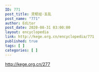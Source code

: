 ```yaml
---
ID: 771
post_title: 灵枢经·五乱
post_name: "771"
author: Editor
post_date: 2020-08-31 03:00:00
layout: encyclopedia
link: http://kege.org.cn/encyclopedia/771
published: true
tags: [ ]
categories: [ ]
---
```

http://kege.org.cn/277